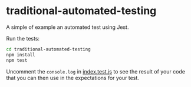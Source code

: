 # traditional-automated-testing

A simple of example an automated test using Jest.

Run the tests:

```bash
cd traditional-automated-testing
npm install
npm test
```

Uncomment the `console.log` in [index.test.js](./index.test.js) to see the result of your code that you can then use in the expectations for your test.